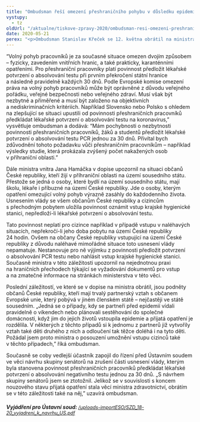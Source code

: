 ```yaml
---
title: "Ombudsman řeší omezení přeshraničního pohybu v důsledku epidemie"
vystupy:
  - tz
oldUrl: "/aktualne/tiskove-zpravy-2020/ombudsman-resi-omezeni-preshranicniho-pohybu-v-dusledku-epidemie/"
date: 2020-05-21
perex: "<p>Ombudsman Stanislav Křeček se 12. května obrátil na ministra vnitra ve věci opatření týkajících se překročení státní hranice, která byla přijata v souvislosti s epidemií. Ombudsman tak reaguje na podněty stěžovatelů, jichž se tato opatření dotýkají. Jedná se především o přeshraniční pracovníky, studenty, občany žijící v pohraničí nebo občany Evropské unie, kteří mají partnerský vztah s občanem České republiky. Ombudsman ministra požádal, aby během uvolňování opatření bylo na situaci těchto osob pamatováno.</p>"
---
```


<!-- imported from the old website -->

<p>“Volný pohyb pracovníků je za současné situace omezen dvojím způsobem – fyzicky, zavedením vnitřních hranic, a také prakticky, karanténními opatřeními. Pro přeshraniční pracovníky platí povinnost předložit lékařské potvrzení o absolvování testu při prvním překročení státní hranice a následně pravidelně každých 30 dnů. Podle Evropské komise omezení práva na volný pohyb pracovníků může být oprávněné z důvodu veřejného pořádku, veřejné bezpečnosti nebo veřejného zdraví. Musí však být nezbytné a přiměřené a musí být založeno na objektivních a nediskriminačních kritériích. Například Slovensko nebo Polsko s ohledem na zlepšující se situaci upustili od povinnosti přeshraničních pracovníků předkládat lékařské potvrzení o absolvování testu na koronavirus,” vysvětluje ombudsman a dodává: “Mám pochybnosti o nezbytnosti povinnosti přeshraničních pracovníků, žáků a studentů předložit lékařské potvrzení o absolvování testu PCR jednou za 30 dnů. Přivítal bych zdůvodnění tohoto požadavku vůči přeshraničním pracovníkům – například výsledky studie, která prokázala zvýšený počet nakažených osob v příhraniční oblasti.”</p><p>Dále ministra vnitra Jana Hamáčka v dopise upozornil na situaci občanů České republiky, kteří žijí v příhraniční oblasti na území sousedního státu. Přestože se jedná o osoby, které bydlí na území sousedního státu, mají školu, lékaře i příbuzné na území České republiky. Jde o osoby, kterým opatření omezující volný pohyb výrazně zasáhly do každodenního života. Usnesením vlády se všem občanům České republiky a cizincům s přechodným pobytem uložila povinnost oznámit vstup krajské hygienické stanici, nepředloží-li lékařské potvrzení o absolvování testu. </p><p>Tato povinnost neplatí pro cizince například v případě vstupu v naléhavých situacích, nepřekročí-li jeho doba pobytu na území České republiky 24 hodin. Ovšem na občany České republiky vstupující na území České republiky z důvodu naléhavé mimořádné situace toto usnesení vlády nepamatuje. Nestanovuje pro ně výjimku z povinnosti předložit potvrzení o absolvování PCR testu nebo nahlásit vstup krajské hygienické stanici. Současně ministra v této záležitosti upozornil na nejednotnou praxi na hraničních přechodech týkající se vyžadování dokumentů pro vstup a na zmatečné informace na stránkách ministerstva v této věci.</p><p>Poslední záležitostí, ve které se v dopise na ministra obrátil, jsou podněty občanů České republiky, kteří mají trvalý partnerský vztah s občanem Evropské unie, který pobývá v jiném členském státě – nejčastěji ve státě sousedním. „Jedná se o případy, kdy se partneři před epidemií vídali pravidelně o víkendech nebo plánovali sestěhování do společné domácnosti, když jim do jejich životů vstoupila epidemie a přijatá opatření je rozdělila. V některých z těchto případů si k jednomu z partnerů již vytvořily vztah také děti druhého z nich a odloučení tak těžce doléhá i na tyto děti. Požádal jsem proto ministra o posouzení umožnění vstupu cizinců také v těchto případech,” říká ombudsman.</p><p>Současně se coby vedlejší účastník zapojil do řízení před Ústavním soudem ve věci návrhu skupiny senátorů na zrušení části usnesení vlády, kterým byla stanovena povinnost přeshraničních pracovníků předkládat lékařské potvrzení o absolvování negativního testu jednou za 30 dnů. „S návrhem skupiny senátorů jsem se ztotožnil. Jelikož se v souvislosti s koncem nouzového stavu přijatá opatření stala věcí ministra zdravotnictví, obrátím se v této záležitosti také na něj,” uzavírá ombudsman.</p><h5>Vyjádření pro Ústavní soud: <a href="/uploads-importESO/SZD_18-20_vyjadreni_k_navrhu_US.pdf" style="font-size: 12.8px; font-weight: normal;">/uploads-importESO/SZD_18-20_vyjadreni_k_navrhu_US.pdf</a></h5>

